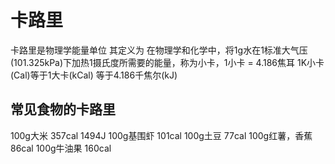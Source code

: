 


# 卡路里  
卡路里是物理学能量单位
其定义为 
在物理学和化学中，将1g水在1标准大气压(101.325kPa)下加热1摄氏度所需要的能量，称为小卡，1小卡 = 4.186焦耳
1K小卡(Cal)等于1大卡(kCal) 等于4.186千焦尔(kJ)

## 常见食物的卡路里  

100g大米    357cal 1494J
100g基围虾  101cal
100g土豆    77cal
100g红薯，香蕉    86cal
100g牛油果  160cal





